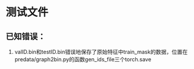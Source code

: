 # 测试文件

## 已知错误：
1. valID.bin和testID.bin错误地保存了原始特征中train_mask的数据，位置在predata/graph2bin.py的函数gen_ids_file三个torch.save
